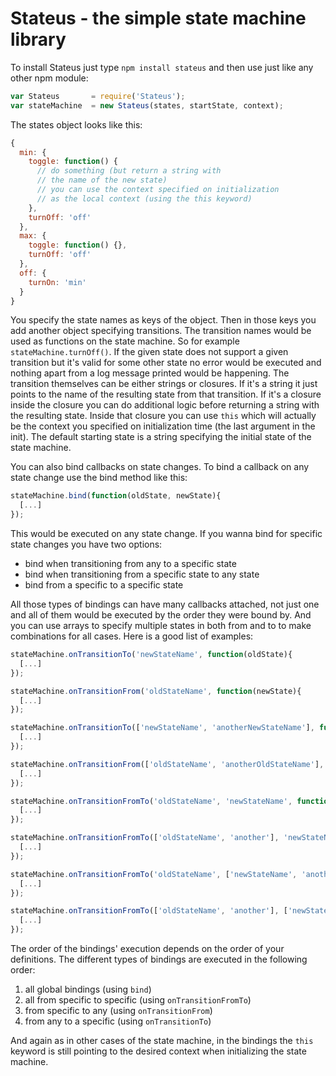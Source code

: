 # Stateus - the simple state machine library

To install Stateus just type `npm install stateus` and then use just like any other npm module:

```javascript
var Stateus       = require('Stateus');
var stateMachine  = new Stateus(states, startState, context);
```

The states object looks like this:

```javascript
{
  min: {
    toggle: function() {
      // do something (but return a string with
      // the name of the new state)
      // you can use the context specified on initialization
      // as the local context (using the this keyword)
    },
    turnOff: 'off'
  },
  max: {
    toggle: function() {},
    turnOff: 'off'
  },
  off: {
    turnOn: 'min'
  }
}
```

You specify the state names as keys of the object. Then in those keys you add another object specifying transitions.
The transition names would be used as functions on the state machine. So for example `stateMachine.turnOff()`.
If the given state does not support a given transition but it's valid for some other state no error would be executed and
nothing apart from a log message printed would be happening.
The transition themselves can be either strings or closures. If it's a string it just points to the name of the resulting
state from that transition. If it's a closure inside the closure you can do additional logic before returning a string with
the resulting state. Inside that closure you can use `this` which will actually be the context you specified on initialization time (the last argument in the init). The default starting state is a string specifying the initial state of the state machine.

You can also bind callbacks on state changes.
To bind a callback on any state change use the bind method like this:
```javascript
stateMachine.bind(function(oldState, newState){
  [...]
});
```

This would be executed on any state change. If you wanna bind for specific state changes you have two options:
- bind when transitioning from any to a specific state
- bind when transitioning from a specific state to any state
- bind from a specific to a specific state

All those types of bindings can have many callbacks attached, not just one and all of them would be executed by the order they were bound by. And you can use arrays to specify multiple states in both from and to to make combinations for all cases. Here is a good list of examples:

```javascript
stateMachine.onTransitionTo('newStateName', function(oldState){
  [...]
});

stateMachine.onTransitionFrom('oldStateName', function(newState){
  [...]
});

stateMachine.onTransitionTo(['newStateName', 'anotherNewStateName'], function(oldState){
  [...]
});

stateMachine.onTransitionFrom(['oldStateName', 'anotherOldStateName'], function(newState){
  [...]
});

stateMachine.onTransitionFromTo('oldStateName', 'newStateName', function(oldState, newState){
  [...]
});

stateMachine.onTransitionFromTo(['oldStateName', 'another'], 'newStateName', function(oldState, newState){
  [...]
});

stateMachine.onTransitionFromTo('oldStateName', ['newStateName', 'another'], function(oldState, newState){
  [...]
});

stateMachine.onTransitionFromTo(['oldStateName', 'another'], ['newStateName', 'anotherNew'], function(oldState, newState){
  [...]
});
```

The order of the bindings' execution depends on the order of your definitions. The different types of bindings are executed in the following order:

 1. all global bindings (using `bind`)
 2. all from specific to specific (using `onTransitionFromTo`)
 3. from specific to any (using `onTransitionFrom`)
 4. from any to a specific (using `onTransitionTo`)

And again as in other cases of the state machine, in the bindings the `this` keyword is still pointing to the desired context when initializing the state machine.
